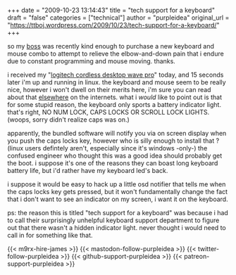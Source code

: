 +++
date = "2009-10-23 13:14:43"
title = "tech support for a keyboard"
draft = "false"
categories = ["technical"]
author = "purpleidea"
original_url = "https://ttboj.wordpress.com/2009/10/23/tech-support-for-a-keyboard/"
+++

so my <a href="http://www.cs.mcgill.ca/">boss</a> was recently kind enough to purchase a new keyboard and mouse combo to attempt to relieve the elbow-and-down pain that i endure due to constant programming and mouse moving. thanks.

i received my "<a href="http://www.logitech.com/index.cfm/keyboards/keyboard_mice_combos/devices/4677&amp;cl=US,EN">logitech cordless desktop wave pro</a>" today, and 15 seconds later i'm up and running in linux. the keyboard and mouse seem to be really nice, however i won't dwell on their merits here, i'm sure you can read about that <a href="http://www.aselabs.com/articles.php?id=279">elsewhere</a> on the internets. what i <em>would</em> like to point out is that for some stupid reason, the keyboard only sports a battery indicator light. that's right, NO NUM LOCK, CAPS LOCKS OR SCROLL LOCK LIGHTS. (woops, sorry didn't realize caps was on.)

apparently, the bundled software will notify you via on screen display when you push the caps locks key, however who is silly enough to install that ? (linux users defintely aren't, especially since it's windows -only-) the confused engineer who thought this was a good idea should probably get the boot. i suppose it's one of the reasons they can boast long keyboard battery life, but i'd rather have my keyboard led's back.

i suppose it would be easy to hack up a little osd notifier that tells me when the caps locks key gets pressed, but it won't fundamentally change the fact that i don't want to see an indicator on my screen, i want it on the keyboard.

ps: the reason this is titled "tech support for a keyboard" was because i had to call their surprisingly unhelpful keyboard support department to figure out that there wasn't a hidden indicator light. never thought i would need to call in for something like that.

{{< m9rx-hire-james >}}
{{< mastodon-follow-purpleidea >}}
{{< twitter-follow-purpleidea >}}
{{< github-support-purpleidea >}}
{{< patreon-support-purpleidea >}}
